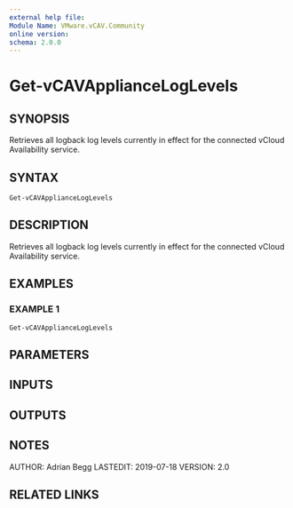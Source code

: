 ```yaml
---
external help file:
Module Name: VMware.vCAV.Community
online version:
schema: 2.0.0
---
```


# Get-vCAVApplianceLogLevels

## SYNOPSIS
Retrieves all logback log levels currently in effect for the connected vCloud Availability service.

## SYNTAX

```
Get-vCAVApplianceLogLevels
```

## DESCRIPTION
Retrieves all logback log levels currently in effect for the connected vCloud Availability service.

## EXAMPLES

### EXAMPLE 1
```
Get-vCAVApplianceLogLevels
```

## PARAMETERS

## INPUTS

## OUTPUTS

## NOTES
AUTHOR: Adrian Begg
LASTEDIT: 2019-07-18
VERSION: 2.0

## RELATED LINKS
